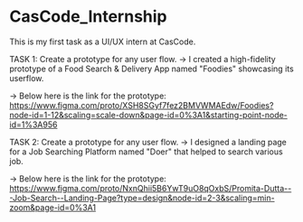 # CasCode_Internship

This is my first task as a UI/UX intern at CasCode.


TASK 1: Create a prototype for any user flow.
-> I created a high-fidelity prototype of a Food Search & Delivery App named "Foodies" showcasing its userflow.

-> Below here is the link for the prototype:
https://www.figma.com/proto/XSH8SGyf7fez2BMVWMAEdw/Foodies?node-id=1-12&scaling=scale-down&page-id=0%3A1&starting-point-node-id=1%3A956



TASK 2: Create a prototype for any user flow.
-> I designed a landing page for a Job Searching Platform named "Doer" that helped to search various job.

-> Below here is the link for the prototype:
https://www.figma.com/proto/NxnQhii5B6YwT9uO8qOxbS/Promita-Dutta---Job-Search--Landing-Page?type=design&node-id=2-3&scaling=min-zoom&page-id=0%3A1
